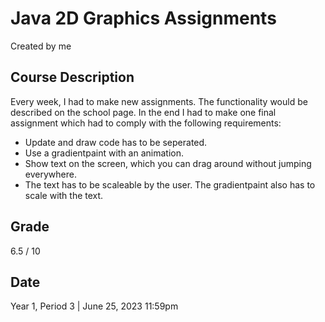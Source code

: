# Java 2D Graphics Assignments
Created by me

## Course Description
Every week, I had to make new assignments. The functionality would be described on the school page.
In the end I had to make one final assignment which had to comply with the following requirements:
- Update and draw code has to be seperated.
- Use a gradientpaint with an animation.
- Show text on the screen, which you can drag around without jumping everywhere.
- The text has to be scaleable by the user. The gradientpaint also has to scale with the text.

## Grade
6.5 / 10

## Date
Year 1, Period 3 | June 25, 2023 11:59pm
